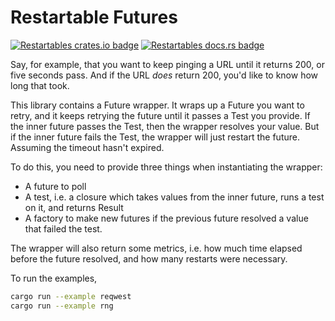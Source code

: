 # Restartable Futures

[![Restartables crates.io badge](https://img.shields.io/crates/v/restartables.svg)](https://crates.io/crates/restartables)
[![Restartables docs.rs badge](https://docs.rs/restartables/badge.svg)](https://docs.rs/restartables)

Say, for example, that you want to keep pinging a URL until it returns 200, or five seconds pass.
And if the URL _does_ return 200, you'd like to know how long that took.

This library contains a Future wrapper. It wraps up a Future you want to retry, and it keeps retrying
the future until it passes a Test you provide. If the inner future passes the Test, then the wrapper
resolves your value. But if the inner future fails the Test, the wrapper will just restart the future.
Assuming the timeout hasn't expired.

To do this, you need to provide three things when instantiating the wrapper:
- A future to poll
- A test, i.e. a closure which takes values from the inner future, runs a test on it, and returns Result
- A factory to make new futures if the previous future resolved a value that failed the test.

The wrapper will also return some metrics, i.e. how much time elapsed before the future resolved, and
how many restarts were necessary.

To run the examples,
```bash
cargo run --example reqwest
cargo run --example rng
```
